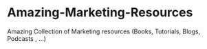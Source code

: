 # Amazing-Marketing-Resources
Amazing Collection of Marketing resources (Books, Tutorials, Blogs, Podcasts , ...)
